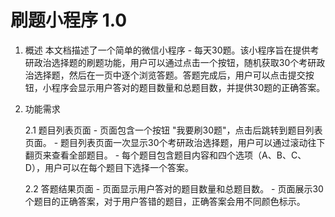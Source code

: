 # 刷题小程序 1.0
1. 概述 本文档描述了一个简单的微信小程序 - 每天30题。该小程序旨在提供考研政治选择题的刷题功能，用户可以通过点击一个按钮，随机获取30个考研政治选择题，然后在一页中逐个浏览答题。答题完成后，用户可以点击提交按钮，小程序会显示用户答对的题目数量和总题目数，并提供30题的正确答案。

2. 功能需求

   2.1 题目列表页面 - 页面包含一个按钮 "我要刷30题"，点击后跳转到题目列表页面。 - 题目列表页面一次显示30个考研政治选择题，用户可以通过滚动往下翻页来查看全部题目。 - 每个题目包含题目内容和四个选项（A、B、C、D），用户可以在每个题目下选择一个答案。

   2.2 答题结果页面 - 页面显示用户答对的题目数量和总题目数。 - 页面展示30个题目的正确答案，对于用户答错的题目，正确答案会用不同颜色标示。